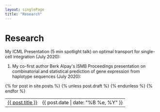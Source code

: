 ```yaml
---
layout: singlePage
title: "Research"
---
```


# Research
My ICML Presentation (5 min spotlight talk) on optimal transport for single-cell integration (July 2020):
<div id="presentation-embed-38930906"></div>
<script src='https://slideslive.com/embed_presentation.js'></script>
<script>
    embed = new SlidesLiveEmbed('presentation-embed-38930906', {
        presentationId: '38930906',
        autoPlay: false, // change to true to autoplay the embedded presentation
        verticalEnabled: true
    });
</script>

1) My co-first author Berk Alpay's ISMB Proceedings presentation on combinatorial and statistical prediction of gene expression from haplotype sequences (July 2020):
<div id="presentation-embed-ISMB"></div>
<script src='https://flash.performedia.com/2020/iscb/ismb2020/pre-recorded-talks/mp4/Berk_Alpay_-_P337_AlpayBerk_VarI.mp4'></script>
<!-- <script>
    embed = new SlidesLiveEmbed('presentation-embed-38930906', {
        presentationId: '38930906',
        autoPlay: false, // change to true to autoplay the embedded presentation
        verticalEnabled: true
    });
</script> -->




<table class="table table-hover">
  {% for post in site.posts %}
    {% unless post.draft %}
    <tr>
      <td><a href="{{ post.url }}">{{ post.title }}</a></td>
      <td class="col-md-3" style="text-align: right;">{{ post.date | date: "%B %e, %Y" }}</td>
    </tr>
    {% endunless %}
  {% endfor %}
</table>
